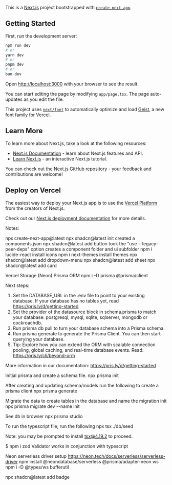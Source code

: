This is a [Next.js](https://nextjs.org) project bootstrapped with [`create-next-app`](https://nextjs.org/docs/app/api-reference/cli/create-next-app).

## Getting Started

First, run the development server:

```bash
npm run dev
# or
yarn dev
# or
pnpm dev
# or
bun dev
```

Open [http://localhost:3000](http://localhost:3000) with your browser to see the result.

You can start editing the page by modifying `app/page.tsx`. The page auto-updates as you edit the file.

This project uses [`next/font`](https://nextjs.org/docs/app/building-your-application/optimizing/fonts) to automatically optimize and load [Geist](https://vercel.com/font), a new font family for Vercel.

## Learn More

To learn more about Next.js, take a look at the following resources:

- [Next.js Documentation](https://nextjs.org/docs) - learn about Next.js features and API.
- [Learn Next.js](https://nextjs.org/learn) - an interactive Next.js tutorial.

You can check out [the Next.js GitHub repository](https://github.com/vercel/next.js) - your feedback and contributions are welcome!

## Deploy on Vercel

The easiest way to deploy your Next.js app is to use the [Vercel Platform](https://vercel.com/new?utm_medium=default-template&filter=next.js&utm_source=create-next-app&utm_campaign=create-next-app-readme) from the creators of Next.js.

Check out our [Next.js deployment documentation](https://nextjs.org/docs/app/building-your-application/deploying) for more details.


Notes:

npx create-next-app@latest
npx shadcn@latest init
 created a components.json
npx shadcn@latest add button
  took the "use --legacy-peer-deps" option
  creates a component folder and ui subfolder
npm i lucide-react
  install icons
npm i next-themes
  install themes
npx shadcn@latest add dropdown-menu
npx shadcn@latest add sheet
npx shadcn@latest add card

Vercel Storage (Neon)
Prisma ORM
npm i -D prisma @prisma/client



Next steps:
1. Set the DATABASE_URL in the .env file to point to your existing database. If your database has no tables yet, read https://pris.ly/d/getting-started
2. Set the provider of the datasource block in schema.prisma to match your database: postgresql, mysql, sqlite, sqlserver, mongodb or cockroachdb.
3. Run prisma db pull to turn your database schema into a Prisma schema.
4. Run prisma generate to generate the Prisma Client. You can then start querying 
your database.
5. Tip: Explore how you can extend the ORM with scalable connection pooling, global caching, and real-time database events. Read: https://pris.ly/cli/beyond-orm    

More information in our documentation:
https://pris.ly/d/getting-started

Initial prisma and create a schema file.
npx prisma init

After creating and updating schema/models run the following to create a prisma client
npx prisma generate

Migrate the data to create tables in the database and name the migration init
npx prisma migrate dev --name init


See db in browser
npx prisma studio

To run the typescript file, run the following
npx tsx ./db/seed

Note:
you may be prompted to install tsx@4.19.2 to proceed.

$ npm i zod
  Validator works in conjunction with typescript

Neon serverless driver setup
https://neon.tech/docs/serverless/serverless-driver
npm install @neondatabase/serverless @prisma/adapter-neon ws
npm i -D @types/ws bufferutil


npx shadcn@latest add badge